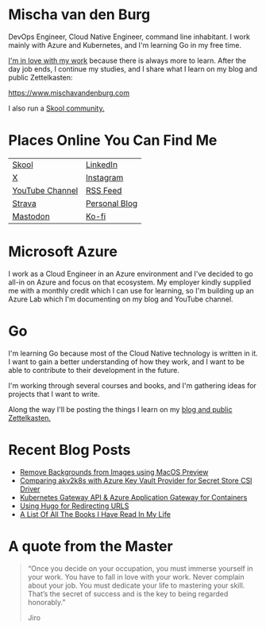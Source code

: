 # Mischa van den Burg

DevOps Engineer, Cloud Native Engineer, command line inhabitant. I work mainly with Azure and Kubernetes, and I'm learning Go in my free time.

[I'm in love with my work](https://mischavandenburg.com/zet/articles/jiro-sushi/) because there is always more to learn. After the day job ends, I continue my studies, and I share what I learn on my blog and public Zettelkasten:

https://www.mischavandenburg.com

I also run a [Skool community.](https://mischavandenburg.com/skool)

# Places Online You Can Find Me

|  |  |
| --- | --- |
| [Skool](https://mischavandenburg.com/skool) | [LinkedIn](https://www.linkedin.com/in/mischavandenburg) |
| [X](https://twitter.com/mischa_vdburg) | [Instagram](https://www.instagram.com/mischavandenburg) |
| [YouTube Channel](https://www.youtube.com/channel/UCDAck-gFPTrgTx_qp59-bQA) | [RSS Feed](https://mischavandenburg.com/index.xml) |
| [Strava](https://www.strava.com/athletes/116768345) | [Personal Blog](https://mischavandenburg.blog) |
| [Mastodon](https://toot.community/@mischavandenburg) | [Ko-fi](https://ko-fi.com/mischavandenburg) |


# Microsoft Azure

I work as a Cloud Engineer in an Azure environment and I've decided to go all-in on Azure and focus on that ecosystem. My employer kindly supplied me with a monthly credit which I can use for learning, so I'm building up an Azure Lab which I'm documenting on my blog and YouTube channel.

# Go

I'm learning Go because most of the Cloud Native technology is written in it. I want to gain a better understanding of how they work, and I want to be able to contribute to their development in the future. 

I'm working through several courses and books, and I'm gathering ideas for projects that I want to write.

Along the way I'll be posting the things I learn on my [blog and public Zettelkasten.](https://www.mischavandenburg.com)

# Recent Blog Posts
<!-- BLOG-POST-LIST:START -->
- [Remove Backgrounds from Images using MacOS Preview](https://mischavandenburg.com/zet/remove-background-image-macos/)
- [Comparing akv2k8s with Azure Key Vault Provider for Secret Store CSI Driver](https://mischavandenburg.com/zet/articles/akv2k8s-azure-key-vault-csi-analysis/)
- [Kubernetes Gateway API &amp; Azure Application Gateway for Containers](https://mischavandenburg.com/zet/articles/gateway-api-application-gateway-for-containers/)
- [Using Hugo for Redirecting URLS](https://mischavandenburg.com/zet/hugo-redirects/)
- [A List Of All The Books I Have Read In My Life](https://mischavandenburg.com/zet/books-i-have-read/)
<!-- BLOG-POST-LIST:END -->

# A quote from the Master

> “Once you decide on your occupation, you must immerse yourself in your work. You have to fall in love with your work. Never complain about your job. You must dedicate your life to mastering your skill. That’s the secret of success and is the key to being regarded honorably.”
>
> Jiro
